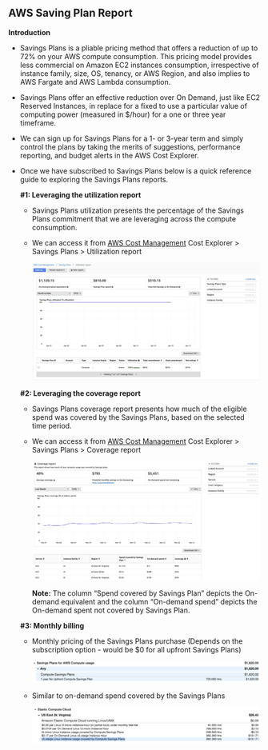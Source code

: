## AWS Saving Plan Report

**Introduction**

- Savings Plans is a pliable pricing method that offers a reduction of up to 72% on your AWS compute consumption. This pricing model provides less commercial on Amazon EC2 instances consumption, irrespective of instance family, size, OS, tenancy, or AWS Region, and also implies to AWS Fargate and AWS Lambda consumption.

- Savings Plans offer an effective reduction over On Demand, just like EC2 Reserved Instances, in replace for a fixed to use a particular value of computing power (measured in $/hour) for a one or three year timeframe. 

- We can sign up for Savings Plans for a 1- or 3-year term and simply control the plans by taking the merits of suggestions, performance reporting, and budget alerts in the AWS Cost Explorer.

- Once we have subscribed to Savings Plans below is a quick reference guide to exploring the Savings Plans reports.

  **#1: Leveraging the utilization report**

    - Savings Plans utilization presents the percentage of the Savings Plans commitment that we are leveraging across the compute consumption.

    - We can access it from <a href="https://console.aws.amazon.com/cost-management/home?region=us-east-1#/savings-plans/coverage">AWS Cost Management</a> Cost Explorer > Savings Plans > Utilization report

      <img src="images/image1.png" class="inline"/>


  **#2: Leveraging the coverage report**

    - Savings Plans coverage report presents how much of the eligible spend was covered by the Savings Plans, based on the selected time period.

    - We can access it from <a href="https://console.aws.amazon.com/cost-management/home?region=us-east-1#/savings-plans/utilization">AWS Cost Management</a> Cost Explorer > Savings Plans > Coverage report

      <img src="images/image2.png" class="inline"/>

      **Note:** The column “Spend covered by Savings Plan” depicts the On-demand equivalent and the column “On-demand spend” depicts the On-demand spent not covered by Savings Plan. 

  **#3: Monthly billing**

    - Monthly pricing of the Savings Plans purchase (Depends on the subscription option - would be $0 for all upfront Savings Plans)

      <img src="images/image3.png" class="inline"/>

    - Similar to on-demand spend covered by the Savings Plans

      <img src="images/image4.png" class="inline"/>

